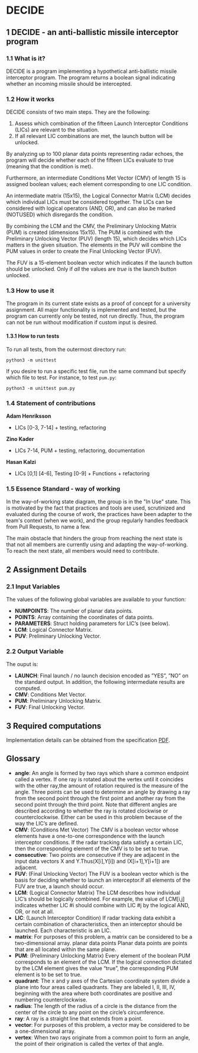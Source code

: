 # DECIDE


## 1 DECIDE - an anti-ballistic missile interceptor program
### 1.1 What is it?

DECIDE is a program implementing a hypothetical anti-ballistic missile interceptor program. The program returns a boolean signal indicating whether an incoming missile should be intercepted.

### 1.2 How it works

DECIDE consists of two main steps. They are the following:

1. Assess which combination of the fifteen Launch Interceptor Conditions (LICs) are relevant to the situation.
2. If all relevant LIC combinations are met, the launch button will be unlocked.

By analyzing up to 100 planar data points representing radar echoes, the program will decide whether each of the fifteen LICs evaluate to true (meaning that the condition is met).

Furthermore, an intermediate Conditions Met Vector (CMV) of length 15 is assigned boolean values; each element corresponding to one LIC condition.

An intermediate matrix (15x15), the Logical Connector Matrix (LCM) decides which individual LICs must be considered together. The LICs can be considered with logical operators (AND, OR), and can also be marked (NOTUSED) which disregards the condition.

By combining the LCM and the CMV, the Preliminary Unlocking Matrix (PUM) is created (dimensions 15x15). The PUM is combined with the Preliminary Unlocking Vector (PUV) (length 15), which decides which LICs matters in the given situation. The elements in the PUV will combine the PUM values in order to create the Final Unlocking Vector (FUV).

The FUV is a 15-element boolean vector which indicates if the launch button should be unlocked. Only if _all_ the values are _true_ is the launch button unlocked.

### 1.3 How to use it

The program in its current state exists as a proof of concept for a university assignment.
All major functionality is implemented and tested, but the program can currently only be tested, not run directly. Thus, the program can not be run without modification if custom input is desired.

#### 1.3.1 How to run tests

To run all tests, from the outermost directory run:

```
python3 -m unittest
```

If you desire to run a specific test file, run the same command but specify which file to test. For instance, to test `pum.py`:

```
python3 -m unittest pum.py
```

### 1.4 Statement of contributions

__Adam Henriksson__ 

- LICs [0-3, 7-14] + testing, refactoring

__Zino Kader__

- LICs 7-14, PUM + testing, refactoring, documentation

__Hasan Kalzi__ 

- LICs [0,1] [4-6], Testing [0-9] + Functions + refactoring

### 1.5 Essence Standard - way of working

In the way-of-working state diagram, the group is in the "In Use" state. This is motivated by the fact that practices and tools are used, scrutinized and evaluated during the course of work, the practices have been adapter to the team's context (when we work), and the group regularly handles feedback from Pull Requests, to name a few.

The main obstacle that hinders the group from reaching the next state is that not all members are currently using and adapting the way-of-working. To reach the next state, all members would need to contribute.

## 2 Assignment Details

### 2.1 Input Variables

The values of the following global variables are available to your function:

- **NUMPOINTS**: The number of planar data points.
- **POINTS**: Array containing the coordinates of data points.
- **PARAMETERS**: Struct holding parameters for LIC’s (see below).
- **LCM**: Logical Connector Matrix.
- **PUV**: Preliminary Unlocking Vector.

### 2.2 Output Variable

The ouput is:

- **LAUNCH**: Final launch / no launch decision encoded as ”YES”, ”NO” on the standard output. In addition, the following intermediate results are computed.
- **CMV**: Conditions Met Vector.
- **PUM**: Preliminary Unlocking Matrix.
- **FUV**: Final Unlocking Vector.

## 3 Required computations

Implementation details can be obtained from the specification [PDF](https://canvas.kth.se/courses/31884/files/4932282/download).

## Glossary

- **angle**: An angle is formed by two rays which share a common endpoint called a vertex. If one ray is rotated about the vertex until it coincides with the other ray,the amount of rotation required is the measure of the angle. Three points can be used to determine an angle by drawing a ray from the second point through the first point and another ray from the second point through the third point. Note that different angles are described according to whether the ray is rotated clockwise or counterclockwise. Either can be used in this problem because of the way the LIC’s are defined.
- **CMV**: (Conditions Met Vector) The CMV is a boolean vector whose elements have a one-to-one correspondence with the launch interceptor conditions. If the radar tracking data satisfy a certain LIC, then the corresponding element of the CMV is to be set to true.
- **consecutive**: Two points are consecutive if they are adjacent in the input data vectors X and Y.Thus(X[i],Y[i]) and (X[i+1],Y[i+1]) are adjacent.
- **FUV**: (Final Unlocking Vector) The FUV is a boolean vector which is the basis for deciding whether to launch an interceptor.If all elements of the FUV are true, a launch should occur.
- **LCM**: (Logical Connector Matrix) The LCM describes how individual LIC’s should be logically combined. For example, the value of LCM[i,j] indicates whether LIC #i should combine with LIC #j by the logical AND, OR, or not at all.
- **LIC**: (Launch Interceptor Condition) If radar tracking data exhibit a certain combination of characteristics, then an interceptor should be launched. Each characteristic is an LIC.
- **matrix**: For purposes of this problem, a matrix can be considered to be a two-dimensional array. planar data points Planar data points are points that are all located within the same plane.
- **PUM**: (Preliminary Unlocking Matrix) Every element of the boolean PUM corresponds to an element of the LCM. If the logical connection dictated by the LCM element gives the value “true”, the corresponding PUM element is to be set to true.
- **quadrant**: The x and y axes of the Cartesian coordinate system divide a plane into four areas called quadrants. They are labeled I, II, III, IV, beginning with the area where both coordinates are positive and numbering counterclockwise.
- **radius**: The length of the radius of a circle is the distance from the center of the circle to any point on the circle’s circumference.
- **ray**: A ray is a straight line that extends from a point.
- **vector**: For purposes of this problem, a vector may be considered to be a one-dimensional array.
- **vertex**: When two rays originate from a common point to form an angle, the point of their origination is called the vertex of that angle.

